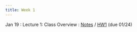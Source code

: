 ```yaml
---
title: Week 1
---
```


Jan 19
: Lecture 1: Class Overview
    : [Notes](/lectures/lec1-why-care-about-forecasting) / [HW1](/assets/hw1/hw1.pdf) (due 01/24) <!--/ [Course Overview](/lectures/lec0-course-overview) / [Slides](https://docs.google.com/presentation/d/1ALe_fm1tLE2tj3jcTJ5yDtuAagxcDUA0UETd8VstTuQ/edit#slide=id.p)  -->

<!-- Jan 21 -->
<!-- : Discussion 1: Calibration -->
<!--     : [Discussion Worksheet](https://docs.google.com/document/d/1vVBL2TeuCYC33pjvxmVKC-CDpqcDXmKNdaNzQGCWaX8/edit?usp=sharing) -->
